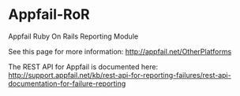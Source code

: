 Appfail-RoR
===========

Appfail Ruby On Rails Reporting Module

See this page for more information:
http://appfail.net/OtherPlatforms

The REST API for Appfail is documented here:
http://support.appfail.net/kb/rest-api-for-reporting-failures/rest-api-documentation-for-failure-reporting